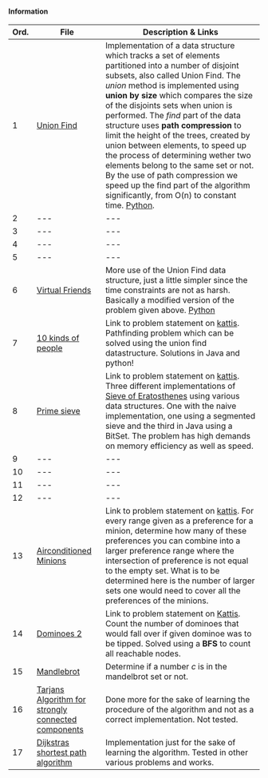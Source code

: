 #### Information
|  Ord. | File | Description & Links  |
|---|---|---|
|  1 | [Union Find](https://open.kattis.com/problems/unionfind)  | Implementation of a data structure which tracks a set of elements partitioned into a number of disjoint subsets, also called Union Find. The *union* method is implemented using **union by size** which compares the size of the disjoints sets when union is performed. The *find* part of the data structure uses **path compression** to limit the height of the trees, created by union between elements, to speed up the process of determining wether two elements belong to the same set or not. By the use of path compression we speed up the find part of the algorithm significantly, from O(n) to constant time. [Python](https://github.com/fr3632ho/various/blob/master/src/medium/union-find/unionfind.py).  |
|  2 |---|---|
|3|---|---|
|4|---|---|
|5|---|---|
|  6 | [Virtual Friends](https://open.kattis.com/problems/virtualfriends)  | More use of the Union Find data structure, just a little simpler since the time constraints are not as harsh. Basically a modified version of the problem given above. [Python](https://github.com/fr3632ho/various/blob/master/src/medium/virtual-friends/virtual_friends.py)|
| 7 | [10 kinds of people](https://github.com/fr3632ho/various/tree/master/src/medium/10-kinds-of-people) | Link to problem statement on [kattis](https://open.kattis.com/problems/10kindsofpeople). Pathfinding problem which can be solved using the union find datastructure. Solutions in Java and python! |
| 8 | [Prime sieve](https://github.com/fr3632ho/various/tree/master/src/medium/primesieve) | Link to problem statement on [kattis](https://open.kattis.com/problems/primesieve). Three different implementations of [Sieve of Eratosthenes](https://www.wikiwand.com/en/Sieve_of_Eratosthenes) using various data structures. One with the naive implementation, one using a segmented sieve and the third in Java using a BitSet. The problem has high demands on memory efficiency as well as speed. |
|9|---|---|
|10|---|---|
|11|---|---|
|12|---|---|
| 13 | [Airconditioned Minions](https://github.com/fr3632ho/various/blob/master/src/medium/air-conditioned-minions/AC_minions.py)  | Link to problem statement on [kattis](https://open.kattis.com/problems/airconditioned). For every range given as a preference for a minion, determine how many of these preferences you can combine into a larger preference range where the intersection of preference is not equal to the empty set. What is to be determined here is the number of larger sets one would need to cover all the preferences of the minions.  |
| 14 | [Dominoes 2](https://github.com/fr3632ho/various/blob/master/src/medium/dominoes-2/dominoes_2.py)  | Link to problem statement on [Kattis](https://open.kattis.com/problems/dominoes2). Count the number of dominoes that would fall over if given dominoe was to be tipped. Solved using a **BFS** to count all reachable nodes.  |
| 15 | [Mandlebrot](https://github.com/fr3632ho/various/blob/master/src/medium/mandelbrot/mandelbrot.py) | Determine if a number *c* is in the mandelbrot set or not. |
| 16 | [Tarjans Algorithm for strongly connected components](https://github.com/fr3632ho/various/blob/master/src/medium/others/tarjan_scc.py)  |  Done more for the sake of learning the procedure of the algorithm and not as a correct implementation. Not tested. |
| 17 | [Dijkstras shortest path algorithm](https://github.com/fr3632ho/various/blob/master/src/medium/others/dijkstra.py)   | Implementation just for the sake of learning the algorithm. Tested in other various problems and works.  |


